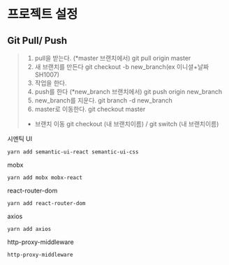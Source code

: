 # 프로젝트 설정

## Git Pull/ Push

> 1. pull을 받는다. (\*master 브랜치에서) git pull origin master
> 2. 새 브랜치를 만든다 git checkout -b new_branch(ex 이니셜+날짜 SH1007)
> 3. 작업을 한다.
> 4. push를 한다 (\*new_branch 브랜치에서) git push origin new_branch
> 5. new_branch를 지운다. git branch -d new_branch
> 6. master로 이동한다. git checkout master
>
> - 브랜치 이동 git checkout (내 브랜치이름) / git switch (내 브랜치이름)

시멘틱 UI

```
yarn add semantic-ui-react semantic-ui-css
```

mobx

```
yarn add mobx mobx-react
```

react-router-dom

```
yarn add react-router-dom
```

axios

```
yarn add axios
```

http-proxy-middleware

```
http-proxy-middleware
```
